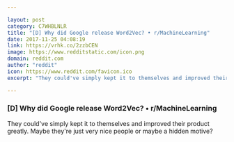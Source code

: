 ```yaml
---

layout: post
category: C7WHBLNLR
title: "[D] Why did Google release Word2Vec? • r/MachineLearning"
date: 2017-11-25 04:08:19
link: https://vrhk.co/2zzbCEN
image: https://www.redditstatic.com/icon.png
domain: reddit.com
author: "reddit"
icon: https://www.reddit.com/favicon.ico
excerpt: "They could've simply kept it to themselves and improved their product greatly. Maybe they're just very nice people or maybe a hidden motive?"

---
```


### [D] Why did Google release Word2Vec? • r/MachineLearning

They could've simply kept it to themselves and improved their product greatly. Maybe they're just very nice people or maybe a hidden motive?
